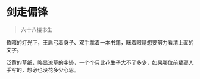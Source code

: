 # 剑走偏锋

> 六十六楼书生

昏暗的灯光下，王启弓着身子、双手拿着一本书籍，眯着眼睛想要努力看清上面的文字。

泛黄的草纸，略显潦草的字迹，一个个只比花生子大不了多少，如果哪位前辈高人手写的，想必也没花多少心思。



